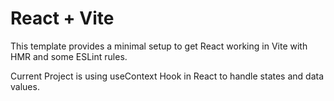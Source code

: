 # React + Vite

This template provides a minimal setup to get React working in Vite with HMR and some ESLint rules.

Current Project is using useContext Hook in React to handle states and data values.
